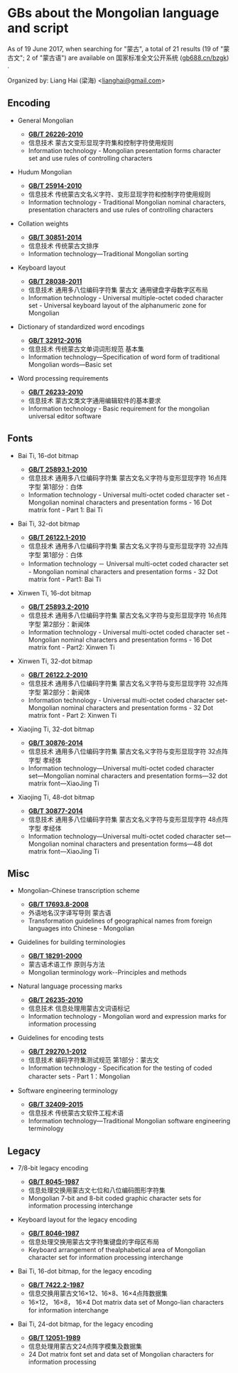 # GBs about the Mongolian language and script

As of 19 June 2017, when searching for "蒙古", a total of 21 results (19 of "蒙古文"; 2 of "蒙古语") are available on 国家标准全文公开系统 ([gb688.cn/bzgk](http://gb688.cn/bzgk)) .

Organized by: Liang Hai (梁海) <<lianghai@gmail.com>>

## Encoding

- General Mongolian
    - [**GB/T 26226-2010**](http://www.gb688.cn/bzgk/gb/newGbInfo?hcno=570293EAB74057076C44F08734EF3CDC)
    - 信息技术 蒙古文变形显现字符集和控制字符使用规则
    - Information technology - Mongolian presentation forms character set and use rules of controlling characters

- Hudum Mongolian
    - [**GB/T 25914-2010**](http://www.gb688.cn/bzgk/gb/newGbInfo?hcno=62808E0BCB8246A287CFD9CF795ECF94)
    - 信息技术 传统蒙古文名义字符、变形显现字符和控制字符使用规则
    - Information technology - Traditional Mongolian nominal characters, presentation characters and use rules of controlling characters

- Collation weights
    - [**GB/T 30851-2014**](http://www.gb688.cn/bzgk/gb/newGbInfo?hcno=6C324F10BE522B261FEE456001A887A1)
    - 信息技术 传统蒙古文排序
    - Information technology—Traditional Mongolian sorting

- Keyboard layout
    - [**GB/T 28038-2011**](http://www.gb688.cn/bzgk/gb/newGbInfo?hcno=577FFA8BE53ED0ED5731988A47D20B94)
    - 信息技术 通用多八位编码字符集 蒙古文 通用键盘字母数字区布局
    - Information technology - Universal multiple-octet coded character set - Universal keyboard layout of the alphanumeric zone for Mongolian

- Dictionary of standardized word encodings
    - [**GB/T 32912-2016**](http://www.gb688.cn/bzgk/gb/newGbInfo?hcno=A3937B0B8645DAB05B5BBD221DBE3ACD)
    - 信息技术 传统蒙古文单词词形规范 基本集
    - Information technology—Specification of word form of traditional Mongolian words—Basic set

- Word processing requirements
    - [**GB/T 26233-2010**](http://www.gb688.cn/bzgk/gb/newGbInfo?hcno=DC6EE79E366587125A978372AB5165DC)
    - 信息技术 蒙古文类文字通用编辑软件的基本要求
    - Information technology - Basic requirement for the mongolian universal editor software

## Fonts

- Bai Ti, 16-dot bitmap
    - [**GB/T 25893.1-2010**](http://www.gb688.cn/bzgk/gb/newGbInfo?hcno=F851214AC11E6BA81E579BEB5F6F0EAA)
    - 信息技术 通用多八位编码字符集 蒙古文名义字符与变形显现字符 16点阵字型 第1部分：白体
    - Information technology - Universal multi-octet coded character set - Mongolian nominal characters and presentation forms - 16 Dot matrix font - Part 1: Bai Ti

- Bai Ti, 32-dot bitmap
    - [**GB/T 26122.1-2010**](http://www.gb688.cn/bzgk/gb/newGbInfo?hcno=977E94EE1B2941EE2A0C1D5541D19997)
    - 信息技术 通用多八位编码字符集 蒙古文名义字符与变形显现字符 32点阵字型 第1部分：白体
    - Information technology － Universal multi-octet coded character set - Mongolian nominal characters and presentation forms - 32 Dot matrix font - Part1: Bai Ti

- Xinwen Ti, 16-dot bitmap
    - [**GB/T 25893.2-2010**](http://www.gb688.cn/bzgk/gb/newGbInfo?hcno=376905B730FF46354EC86C40389CCA9A)
    - 信息技术 通用多八位编码字符集 蒙古文名义字符与变形显现字符 16点阵字型 第2部分：新闻体
    - Information technology - Universal multi-octet coded character set - Mongolian nominal characters and presentation forms - 16 Dot matrix font - Part2: Xinwen Ti

- Xinwen Ti, 32-dot bitmap
    - [**GB/T 26122.2-2010**](http://www.gb688.cn/bzgk/gb/newGbInfo?hcno=63134503D2479A23ABB0A900E68E638F)
    - 信息技术 通用多八位编码字符集 蒙古文名义字符与变形显现字符 32点阵字型 第2部分：新闻体
    - Information technology - Universal multi-octet coded character set-Mongolian nominal characters and presentation forms - 32 Dot matrix font - Part 2: Xinwen Ti

- Xiaojing Ti, 32-dot bitmap
    - [**GB/T 30876-2014**](http://www.gb688.cn/bzgk/gb/newGbInfo?hcno=575A2FBD8E6792C63609846515D2A5E9)
    - 信息技术 通用多八位编码字符集 蒙古文名义字符与变形显现字符 32点阵字型 孝经体
    - Information technology―Universal multi-octet coded character set―Mongolian nominal characters and presentation forms―32 dot matrix font―XiaoJing Ti

- Xiaojing Ti, 48-dot bitmap
    - [**GB/T 30877-2014**](http://www.gb688.cn/bzgk/gb/newGbInfo?hcno=D64BCE780CB2B15BE382669045DA6403)
    - 信息技术 通用多八位编码字符集 蒙古文名义字符与变形显现字符 48点阵字型 孝经体
    - Information technology—Universal multi-octet coded character set—Mongolian nominal characters and presentation forms—48 dot matrix font—XiaoJing Ti

## Misc

- Mongolian–Chinese transcription scheme
    - [**GB/T 17693.8-2008**](http://www.gb688.cn/bzgk/gb/newGbInfo?hcno=439E1E00944A751A5669A043FC3CBD00)
    - 外语地名汉字译写导则 蒙古语
    - Transformation guidelines of geographical names from foreign languages into Chinese - Mongolian

- Guidelines for building terminologies
    - [**GB/T 18291-2000**](http://www.gb688.cn/bzgk/gb/newGbInfo?hcno=0FAEB2EC620B779ED088920A48AFDE0B)
    - 蒙古语术语工作 原则与方法
    - Mongolian terminology work--Principles and methods

- Natural language processing marks
    - [**GB/T 26235-2010**](http://www.gb688.cn/bzgk/gb/newGbInfo?hcno=4991774DE514B419B193435931928DAB)
    - 信息技术 信息处理用蒙古文词语标记
    - Information technology - Mongolian word and expression marks for information processing

- Guidelines for encoding tests
    - [**GB/T 29270.1-2012**](http://www.gb688.cn/bzgk/gb/newGbInfo?hcno=0DF11961A42E8D99D8449B7BACEF5F26)
    - 信息技术 编码字符集测试规范 第1部分：蒙古文
    - Information technology - Specification for the testing of coded character sets - Part 1：Mongolian

- Software engineering terminology
    - [**GB/T 32409-2015**](http://www.gb688.cn/bzgk/gb/newGbInfo?hcno=D244BF191B5E03F3A9E62DF9CE48587E)
    - 信息技术 传统蒙古文软件工程术语
    - Information technology—Traditional Mongolian software engineering terminology

## Legacy

- 7/8-bit legacy encoding
    - [**GB/T 8045-1987**](http://www.gb688.cn/bzgk/gb/newGbInfo?hcno=17866656CDFAEBC6533652D475BA323C)
    - 信息处理交换用蒙古文七位和八位编码图形字符集
    - Mongolian 7-bit and 8-bit coded graphic character sets for information processing interchange

- Keyboard layout for the legacy encoding
    - [**GB/T 8046-1987**](http://www.gb688.cn/bzgk/gb/newGbInfo?hcno=D74F3A0E9AF4A6401776A9C709ADFA6D)
    - 信息处理交换用蒙古文字符集键盘的字母区布局
    - Keyboard arrangement of thealphabetical area of Mongolian character set for information processing interchange

- Bai Ti, 16-dot bitmap, for the legacy encoding
    - [**GB/T 7422.2-1987**](http://www.gb688.cn/bzgk/gb/newGbInfo?hcno=B20053E8FDF7058F77CA2393BDEFF2BF)
    - 信息交换用蒙古文16×12、16×8、16×4点阵数据集
    - 16×12， 16×8， 16×4 Dot matrix data set of Mongo-lian characters for information interchange

- Bai Ti, 24-dot bitmap, for the legacy encoding
    - [**GB/T 12051-1989**](http://www.gb688.cn/bzgk/gb/newGbInfo?hcno=FDC6ADAC46A6D2BBA77F38EFEE8A54E5)
    - 信息处理用蒙古文24点阵字模集及数据集
    - 24 Dot matrix font set and data set of Mongolian characters for information processing

